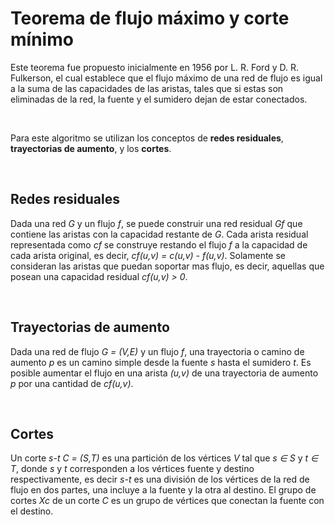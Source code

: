 # Teorema de flujo máximo y corte mínimo

Este teorema fue propuesto inicialmente en 1956 por L. R. Ford y D. R. Fulkerson, el cual establece que el flujo máximo de una red de flujo es igual a la suma de las capacidades de las aristas, tales que si estas son eliminadas de la red, la fuente y el sumidero dejan de estar conectados.

&nbsp;

Para este algoritmo se utilizan los conceptos de **redes residuales**, **trayectorias de aumento**, y los **cortes**.

&nbsp;

## Redes residuales

Dada una red *G* y un flujo *f*, se puede construir una red residual *Gf* que contiene las aristas con la capacidad restante de *G*. Cada arista residual representada como *cf* se construye restando el flujo *f* a la capacidad de cada arista original, es decir, *cf(u,v) = c(u,v) - f(u,v)*. Solamente se consideran las aristas que puedan soportar mas flujo, es decir, aquellas que posean una capacidad residual *cf(u,v) > 0*.

&nbsp;

## Trayectorias de aumento

Dada una red de flujo *G = (V,E)* y un flujo *f*, una trayectoria o camino de aumento *p* es un camino simple desde la fuente *s* hasta el sumidero *t*. Es posible aumentar el flujo en una arista *(u,v)* de una trayectoria de aumento *p* por una cantidad de *cf(u,v)*.

&nbsp;

## Cortes

Un corte *s-t* *C = (S,T)* es una partición de los vértices *V* tal que *s ∈ S* y *t ∈ T*, donde *s* y *t* corresponden a los vértices fuente y destino respectivamente, es decir *s-t* es una división de los vértices de la red de flujo en dos partes, una incluye a la fuente y la otra al destino. El grupo de cortes *Xc* de un corte *C* es un grupo de vértices que conectan la fuente con el destino.

&nbsp;